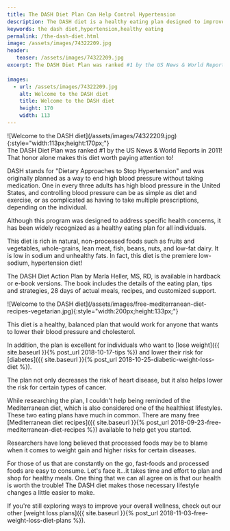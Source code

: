```yaml
---
title: The DASH Diet Plan Can Help Control Hypertension
description: The DASH diet is a healthy eating plan designed to improve hypertension.  This low-sodium weight loss plan can improve overall wellness in all individuals.
keywords: the dash diet,hypertension,healthy eating
permalink: /the-dash-diet.html
image: /assets/images/74322209.jpg
header:
   teaser: /assets/images/74322209.jpg
excerpt: The DASH Diet Plan was ranked #1 by the US News & World Reports in 2011! That honor alone makes this diet worth paying attention to!

images:
  - url: /assets/images/74322209.jpg
    alt: Welcome to the DASH diet
    title: Welcome to the DASH diet
    height: 170
    width: 113
---
```


<div class="ImageBlock ImageBlockRight" markdown="1">
![Welcome to the DASH diet](/assets/images/74322209.jpg){:style="width:113px;height:170px;"}
</div>
The DASH Diet Plan was ranked #1 by the US News & World Reports in 2011! That honor alone makes this diet worth paying attention to!

DASH stands for "Dietary Approaches to Stop Hypertension" and was originally planned as a way to end high blood pressure without taking medication. One in every three adults has high blood pressure in the United States, and controlling blood pressure can be as simple as diet and exercise, or as complicated as having to take multiple prescriptions, depending on the individual.

Although this program was designed to address specific health concerns, it has been widely recognized as a healthy eating plan for all individuals.

This diet is rich in natural, non-processed foods such as fruits and vegetables, whole-grains, lean meat, fish, beans, nuts, and low-fat dairy. It is low in sodium and unhealthy fats. In fact, this diet is the premiere low-sodium, hypertension diet!


The DASH Diet Action Plan by Marla Heller, MS, RD, is available in hardback or e-book versions. The book includes the details of the eating plan, tips and strategies, 28 days of actual meals, recipes, and customized support. 

<div class="ImageBlock ImageBlockLeft" markdown="1">
![Welcome to the DASH diet](/assets/images/free-mediterranean-diet-recipes-vegetarian.jpg){:style="width:200px;height:133px;"}
</div>

This diet is a healthy, balanced plan that would work for anyone that wants to lower their blood pressure and cholesterol.

In addition, the plan is excellent for individuals who want to [lose weight]({{ site.baseurl }}{% post_url 2018-10-17-tips %}) and lower their risk for [diabetes]({{ site.baseurl }}{% post_url 2018-10-25-diabetic-weight-loss-diet %}).

The plan not only decreases the risk of heart disease, but it also helps lower the risk for certain types of cancer.

While researching the plan, I couldn't help being reminded of the Mediterranean diet, which is also considered one of the healthiest lifestyles. These two eating plans have much in common. There are many free [Mediterranean diet recipes]({{ site.baseurl }}{% post_url 2018-09-23-free-mediterranean-diet-recipes %}) available to help get you started.

Researchers have long believed that processed foods may be to blame when it comes to weight gain and higher risks for certain diseases.

For those of us that are constantly on the go, fast-foods and processed foods are easy to consume. Let's face it...it takes time and effort to plan and shop for healthy meals. One thing that we can all agree on is that our health is worth the trouble! The DASH diet makes those necessary lifestyle changes a little easier to make.

If you're still exploring ways to improve your overall wellness, check out our other [weight loss plans]({{ site.baseurl }}{% post_url 2018-11-03-free-weight-loss-diet-plans %}).